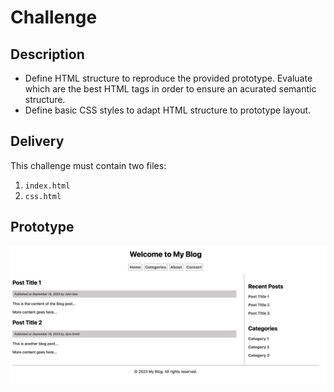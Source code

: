 # Challenge

## Description

- Define HTML structure to reproduce the provided prototype. Evaluate which are the best HTML tags in order to ensure an acurated semantic structure.
- Define basic CSS styles to adapt HTML structure to prototype layout.

## Delivery

This challenge must contain two files:

1. `index.html`
2. `css.html`

## Prototype

![semantic-html-prototype](./assets/semantic_html_css_prototype.jpg)
